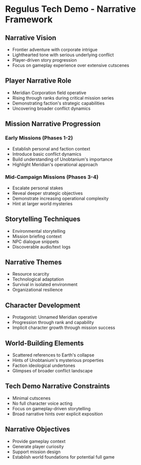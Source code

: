 # Regulus Tech Demo - Narrative Framework

## Narrative Vision
- Frontier adventure with corporate intrigue
- Lighthearted tone with serious underlying conflict
- Player-driven story progression
- Focus on gameplay experience over extensive cutscenes

## Player Narrative Role
- Meridian Corporation field operative
- Rising through ranks during critical mission series
- Demonstrating faction's strategic capabilities
- Uncovering broader conflict dynamics

## Mission Narrative Progression

### Early Missions (Phases 1-2)
- Establish personal and faction context
- Introduce basic conflict dynamics
- Build understanding of Unobtanium's importance
- Highlight Meridian's operational approach

### Mid-Campaign Missions (Phases 3-4)
- Escalate personal stakes
- Reveal deeper strategic objectives
- Demonstrate increasing operational complexity
- Hint at larger world mysteries

## Storytelling Techniques
- Environmental storytelling
- Mission briefing context
- NPC dialogue snippets
- Discoverable audio/text logs

## Narrative Themes
- Resource scarcity
- Technological adaptation
- Survival in isolated environment
- Organizational resilience

## Character Development
- Protagonist: Unnamed Meridian operative
- Progression through rank and capability
- Implicit character growth through mission success

## World-Building Elements
- Scattered references to Earth's collapse
- Hints of Unobtanium's mysterious properties
- Faction ideological undertones
- Glimpses of broader conflict landscape

## Tech Demo Narrative Constraints
- Minimal cutscenes
- No full character voice acting
- Focus on gameplay-driven storytelling
- Broad narrative hints over explicit exposition

## Narrative Objectives
- Provide gameplay context
- Generate player curiosity
- Support mission design
- Establish world foundations for potential full game
